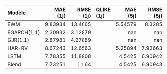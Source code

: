| Modèle      |   MAE (1j) |   RMSE (1j) | QLIKE (1j)   |   MAE (5j) |   RMSE (5j) | QLIKE (5j)   |
|:------------|-----------:|------------:|:-------------|-----------:|------------:|:-------------|
| EWM         |    9.83934 |    13.4065  | <NA>         |    5.54579 |     8.3285  | <NA>         |
| EGARCH(1,1) |    2.30932 |     3.12879 | <NA>         |  nan       |   nan       | <NA>         |
| GJR(1,1)    |    2.87981 |     4.27889 | <NA>         |  nan       |   nan       | <NA>         |
| HAR-RV      |    8.67243 |    12.6563  | <NA>         |    5.25894 |     7.92663 | <NA>         |
| LSTM        |    7.78355 |    11.8908  | <NA>         |    4.5425  |     6.90942 | <NA>         |
| Blend       |    7.73251 |    11.64    | <NA>         |    4.5425  |     6.90943 | <NA>         |